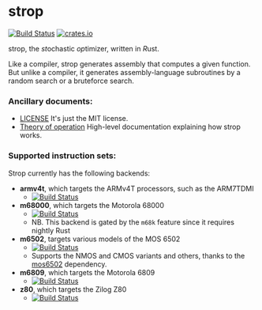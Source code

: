 # strop
[![Build Status](https://github.com/omarandlorraine/strop/workflows/Rust/badge.svg)](https://github.com/omarandlorraine/strop/actions?workflow=Rust)
[![crates.io](https://img.shields.io/crates/v/strop)](https://crates.io/crates/strop)

strop, the *st*ochastic *op*timizer, written in *R*ust.

Like a compiler, strop generates assembly that computes a given function. But
unlike a compiler, it generates assembly-language subroutines by a random
search or a bruteforce search.

### Ancillary documents:

 * [LICENSE](LICENSE.md) It's just the MIT license.
 * [Theory of operation](THEORY_OF_OPERATION.md) High-level documentation explaining how strop works.

### Supported instruction sets:

Strop currently has the following backends:

 * **armv4t**, which targets the ARMv4T processors, such as the ARM7TDMI
    * [![Build Status](https://github.com/omarandlorraine/strop/workflows/armv4t/badge.svg)](https://github.com/omarandlorraine/strop/actions?workflow=armv4t)
 * **m68000**, which targets the Motorola 68000
    * [![Build Status](https://github.com/omarandlorraine/strop/workflows/m68000/badge.svg)](https://github.com/omarandlorraine/strop/actions?workflow=m68000)
    * NB. This backend is gated by the `m68k` feature since it requires nightly Rust
 * **m6502**, targets various models of the MOS 6502
    * [![Build Status](https://github.com/omarandlorraine/strop/workflows/mos6502/badge.svg)](https://github.com/omarandlorraine/strop/actions?workflow=mos6502)
    * Supports the NMOS and CMOS variants and others, thanks to the
      [mos6502](https://github.com/mre/mos6502) dependency.
 * **m6809**, which targets the Motorola 6809
    * [![Build Status](https://github.com/omarandlorraine/strop/workflows/m6809/badge.svg)](https://github.com/omarandlorraine/strop/actions?workflow=m6809)
 * **z80**, which targets the Zilog Z80
    * [![Build Status](https://github.com/omarandlorraine/strop/workflows/z80/badge.svg)](https://github.com/omarandlorraine/strop/actions?workflow=z80)

